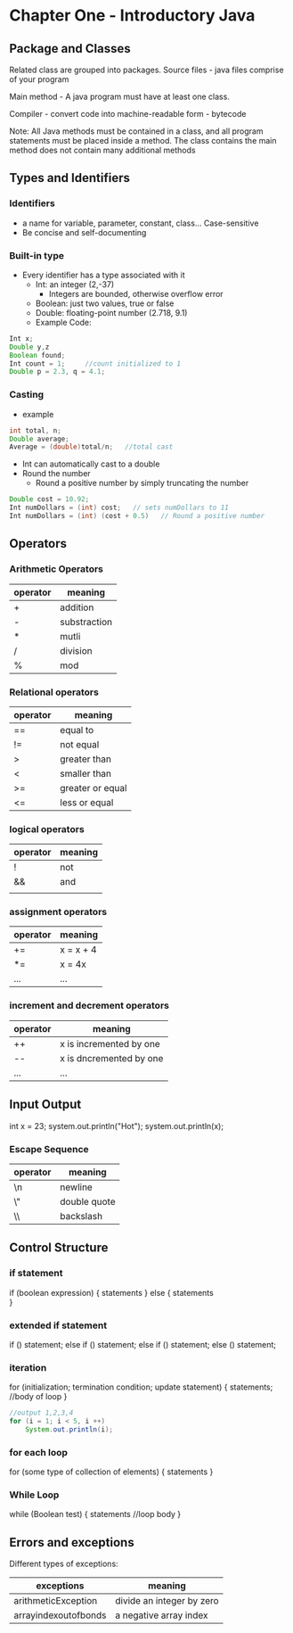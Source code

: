 # Chapter One - Introductory Java #

## Package and Classes ##

Related class are grouped into packages.
Source files - java files comprise of your program

Main method - A java program must have at least one class.

Compiler - convert code into machine-readable form - bytecode

Note:
	All Java methods must be contained in a class, and all program statements must be placed inside a method. 
	The class contains the main method does not contain many additional methods


## Types and Identifiers ##

### Identifiers ###
- a name for variable, parameter, constant, class…
Case-sensitive
- Be concise and self-documenting

### Built-in type ###
- Every identifier has a type associated with it
	- Int: an integer (2,-37)
		- Integers are bounded, otherwise overflow error
	- Boolean: just two values, true or false
	- Double: floating-point number (2.718, 9.1)
	- Example Code:
```java
Int x;
Double y,z
Boolean found;
Int count = 1;     //count initialized to 1
Double p = 2.3, q = 4.1;  
```

### Casting ###

- example
```java
int total, n;
Double average;
Average = (double)total/n;   //total cast
```
- Int can automatically cast to a double
- Round the number
	- Round a positive number by simply truncating the number 
```java
Double cost = 10.92;
Int numDollars = (int) cost;   // sets numDollars to 11
Int numDollars = (int) (cost + 0.5)   // Round a positive number
```

## Operators ##
### Arithmetic Operators ###

| operator | meaning |
|---|---|
| +  | addition  |
|  - | substraction  |
| *  | mutli  |
| / | division |
| % | mod | 

### Relational operators ###

| operator | meaning |
|---|---|
| ==  | equal to  |
|  != | not equal  |
| > | greater than  |
| < | smaller than |
| >= | greater or equal | 
| <= | less or equal | 

### logical operators ###

| operator | meaning |
|---|---|
| ! | not |
| && | and  |
| || | or |

### assignment operators ###
| operator | meaning |
|---|---|
| += | x = x + 4 |
| *= | x = 4x  |
| ... | ... |

### increment and decrement operators ###
| operator | meaning |
|---|---|
| ++ | x is incremented by one |
| -- | x is dncremented by one |
| ... | ... |

## Input Output ##

int x = 23;
system.out.println("Hot");
system.out.println(x);

### Escape Sequence ###
| operator | meaning |
|---|---|
| \n | newline |
| \\" | double quote |
| \\\ | backslash |

## Control Structure ##
### if statement ###
if (boolean expression)
{
	statements
}
else
{
	statements	
}

### extended if statement ###
if ()
	statement;
else if ()
	statement;
else if ()
	statement;
else ()
	statement;

### iteration ###
for (initialization; termination condition; update statement)
{
	statements;   //body of loop
}

```java
//output 1,2,3,4
for (i = 1; i < 5, i ++)
	System.out.println(i);
```

### for each loop ###
for (some type of collection of elements)
{
	statements
}

### While Loop ###
while (Boolean test)
{
	statements    //loop body
}


## Errors and exceptions
Different types of exceptions:

| exceptions | meaning |
|---|---|
| arithmeticException | divide an integer by zero  |
| arrayindexoutofbonds | a negative array index |
